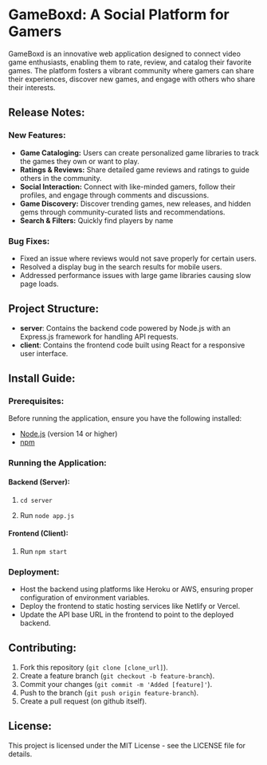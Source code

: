 # GameBoxd: A Social Platform for Gamers

GameBoxd is an innovative web application designed to connect video game enthusiasts, enabling them to rate, review, and catalog their favorite games. The platform fosters a vibrant community where gamers can share their experiences, discover new games, and engage with others who share their interests.

## Release Notes:
### New Features:

- **Game Cataloging:** Users can create personalized game libraries to track the games they own or want to play.
- **Ratings & Reviews:** Share detailed game reviews and ratings to guide others in the community.
- **Social Interaction:** Connect with like-minded gamers, follow their profiles, and engage through comments and discussions.
- **Game Discovery:** Discover trending games, new releases, and hidden gems through community-curated lists and recommendations.
- **Search & Filters:** Quickly find players by name


### Bug Fixes:
- Fixed an issue where reviews would not save properly for certain users.
- Resolved a display bug in the search results for mobile users.
- Addressed performance issues with large game libraries causing slow page loads.

## Project Structure:
- **server**: Contains the backend code powered by Node.js with an Express.js framework for handling API requests.
- **client**: Contains the frontend code built using React for a responsive user interface.

## Install Guide:
### Prerequisites:
Before running the application, ensure you have the following installed:
- [Node.js](https://nodejs.org/) (version 14 or higher)
- [npm](https://www.npmjs.com/)

### Running the Application:

#### Backend (Server):

1. `cd server`

2. Run `node app.js`

#### Frontend (Client):

1. Run `npm start`

### Deployment:

- Host the backend using platforms like Heroku or AWS, ensuring proper configuration of environment variables.
- Deploy the frontend to static hosting services like Netlify or Vercel.
- Update the API base URL in the frontend to point to the deployed backend.

## Contributing:
1. Fork this repository (`git clone [clone_url]`).
2. Create a feature branch (`git checkout -b feature-branch`).
3. Commit your changes (`git commit -m 'Added [feature]'`).
4. Push to the branch (`git push origin feature-branch`).
5. Create a pull request (on github itself).

## License:
This project is licensed under the MIT License - see the LICENSE file for details.
